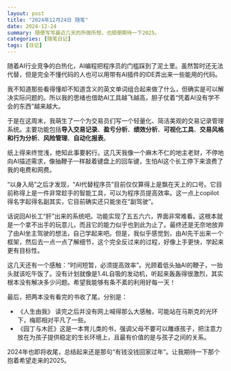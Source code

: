 ```yaml
---
layout: post
title: "2024年12月24日 随笔"
date: 2024-12-24
summary: 随便写写最近几天的所做所想，也顺便期待一下2025。
categories: [随笔日记]
tags: [日记]
---
```


随着AI行业竞争的白热化，AI编程把程序员的门槛踩到了泥土里。虽然暂时还无法代替，但是完全不懂代码的人也可以用带有AI插件的IDE弄出来一些能用的代码。  

我不知道那些看得懂却不知道含义的英文单词组合起来做了什么，但确实是可以解决实际问题的。所以我的思绪也借助AI工具越飞越高，胆子仗着“凭着AI没有学不会的东西”越来越大。  

于是在这周末，我萌生了一个为交易员们写一个轻量化、简洁美观的交易记录管理系统。主要功能包括**导入交易记录**、**盈亏分析**、**绩效分析**、**可视化工具**、**交易风格和行为分析**、**风险管理**、**自动化报表**。  

纸上得来终觉浅，绝知此事要躬行。这几天我像一个麻木不仁的地主老财，不停地向AI描述需求，像抽鞭子一样敲着键盘上的回车键，生怕AI这个长工停下来浪费了我的电费和网费。  

“以身入局”之后才发现，“AI代替程序员”目前仅仅算得上是飘在天上的口号。它目前称得上是一件非常趁手的智能工具，可以为程序员提高效率。这一点上copilot得名字起得名副其实，它目前确实还只能坐在“副驾驶”。  

话说回AI长工“肝”出来的系统吧。功能实现了五五六六，界面非常难看。这根本就是一个拿不出手的玩意儿，而且它的能力似乎也到此为止了。最终还是无奈地放弃了由AI坐主驾驶的想法，自己学起来吧。但是，我似乎感觉到，由AI先干出来一个框架，然后去一点一点了解细节，这个完全反过来的过程，好像上手更快，学起来更有目标性。  

这几天还有一个感触：“时间短暂，必须提高效率”。光顾着低头抽AI的鞭子，一抬头就该吃午饭了。没有计划就像是1.4L自吸的发动机，听起来轰轰得很激烈，其实根本没有解决多少问题。希望我能够有条不紊的利用好每一天！  

最后，把两本没有看完的书收了尾。分别是：  

- 《人生由我》 读完之后并没有网上喊得那么大感触，可能站在马斯克的光环下，梅耶相对平凡了一些。  
- 《园丁与木匠》这是一本育儿类的书，强调父母不要可以雕琢孩子，把注意力放在为孩子提供稳定的生长环境上，且最有价值的是与孩子之间的关系。  

2024年也即将收尾，总结起来还是那句“有钱没钱回家过年”。让我期待一下那个抱着希望走来的2025。  